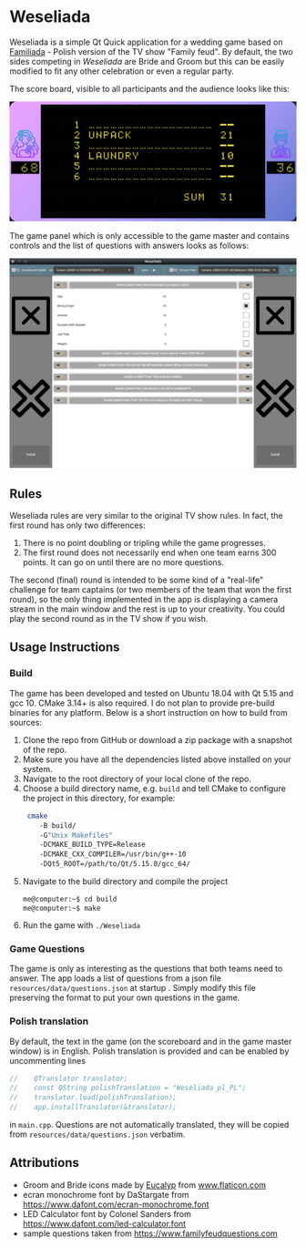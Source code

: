 # Weseliada

Weseliada is a simple Qt Quick application for a wedding game based on [Familiada](https://en.wikipedia.org/wiki/Familiada) - Polish version of the TV show "Family feud". By
 default, the two sides competing in *Weseliada* are Bride and Groom but this
 can be easily modified to fit any other celebration or even a regular party.

The score board, visible to all participants and the audience looks like this:


![ScoreBoard](resources/images/Screenshot_Scoreboard.png)

The game panel which is only accessible to the game master and contains controls and the list of questions with answers looks as follows:

![GamePanel](resources/images/Screenshot_Game_Panel.png)

## Rules

Weseliada rules are very similar to the original TV show rules. In fact, the first round has only two differences:

1. There is no point doubling or tripling while the game progresses.
1. The first round does not necessarily end when one team earns 300 points. It can go on until there are no more questions.

The second (final) round is intended to be some kind of a "real-life" challenge for team captains (or two members of the team that won the first round), so the only thing
 implemented in the app is displaying a camera stream in the
 main window and the rest is up to your creativity. You could play the second round as in the TV show if you wish.

## Usage Instructions

### Build

The game has been developed and tested on Ubuntu 18.04 with Qt 5.15 and gcc 10. CMake 3.14+ is also required. I do not plan to provide pre-build binaries for any platform. Below
 is a short instruction on how to build from sources:
 
 1. Clone the repo from GitHub or download a zip package with a snapshot of the repo.
 1. Make sure you have all the dependencies listed above installed on your system.
 1. Navigate to the root directory of your local clone of the repo.
 1. Choose a build directory name, e.g. `build` and tell CMake to configure the project in this directory, for example:
    ```bash
     cmake 
        -B build/
        -G"Unix Makefiles"
        -DCMAKE_BUILD_TYPE=Release 
        -DCMAKE_CXX_COMPILER=/usr/bin/g++-10 
        -DQt5_ROOT=/path/to/Qt/5.15.0/gcc_64/ 
    ```
 1. Navigate to the build directory and compile the project
    ```console
    me@computer:~$ cd build
    me@computer:~$ make 
    ``` 
  1. Run the game with `./Weseliada`

### Game Questions
  
The game is only as interesting as the questions that both teams need to answer. The app loads a list of questions from a json file `resources/data/questions.json` at startup
. Simply modify this file preserving the format to put your own questions in the game.  
  
### Polish translation

By default, the text in the game (on the scoreboard and in the game master window) is in English. Polish translation is provided and can be enabled by uncommenting lines
```cpp
//    QTranslator translator;
//    const QString polishTranslation = "Weseliada_pl_PL";
//    translator.load(polishTranslation);
//    app.installTranslator(&translator);
```
in `main.cpp`. Questions are not automatically translated, they will be copied from `resources/data/questions.json` verbatim.
     
## Attributions

* Groom and Bride icons made by [Eucalyp](https://www.flaticon.com/authors/eucalyp) from www.flaticon.com
* ecran monochrome font by DaStargate from https://www.dafont.com/ecran-monochrome.font
* LED Calculator font by Colonel Sanders from https://www.dafont.com/led-calculator.font
* sample questions taken from https://www.familyfeudquestions.com